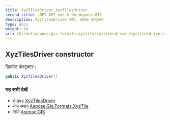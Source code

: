 ```yaml
---
title: XyzTilesDriver.XyzTilesDriver
second_title: .NET API संदर्भ के लिए Aspose.GIS
description: XyzTilesDriver नर्मत. डफ़ल्ट कंस्ट्रक्टर
type: docs
weight: 10
url: /hi/net/aspose.gis.formats.xyztile/xyztilesdriver/xyztilesdriver/
---
```

## XyzTilesDriver constructor

डिफ़ॉल्ट कंस्ट्रक्टर।

```csharp
public XyzTilesDriver()
```

### यह सभी देखें

* class [XyzTilesDriver](../)
* नाम स्थान [Aspose.Gis.Formats.XyzTile](../../xyztilesdriver/)
* सभा [Aspose.GIS](../../../)


